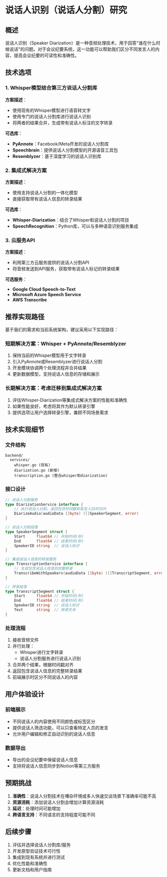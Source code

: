 # 说话人识别（说话人分割）研究

## 概述

说话人识别（Speaker Diarization）是一种音频处理技术，用于回答"谁在什么时候说话"的问题。对于会议纪要系统，这一功能可以帮助我们区分不同发言人的内容，提高会议纪要的可读性和准确性。

## 技术选项

### 1. Whisper模型结合第三方说话人分割库

**方案描述**：
- 使用现有的Whisper模型进行语音转文字
- 使用专门的说话人分割库进行说话人识别
- 将两者的结果合并，生成带有说话人标注的文字转录

**可选库**：
- **PyAnnote**：Facebook/Meta开发的说话人分割库
- **Speechbrain**：提供说话人分割模型的开源语音工具包
- **Resemblyzer**：基于深度学习的说话人识别库

### 2. 集成式解决方案

**方案描述**：
- 使用支持说话人分割的一体化模型
- 直接获取带有说话人信息的转录结果

**可选库**：
- **Whisper-Diarization**：结合了Whisper和说话人分割的项目
- **SpeechRecognition**：Python库，可以与多种语音识别服务集成

### 3. 云服务API

**方案描述**：
- 利用第三方云服务提供的说话人分割API
- 将音频发送到API服务，获取带有说话人标记的转录结果

**可选服务**：
- **Google Cloud Speech-to-Text**
- **Microsoft Azure Speech Service**
- **AWS Transcribe**

## 推荐实现路径

基于我们的需求和当前系统架构，建议采用以下实现路径：

### 短期解决方案：Whisper + PyAnnote/Resemblyzer

1. 保持当前的Whisper模型用于文字转录
2. 引入PyAnnote或Resemblyzer进行说话人分割
3. 开发模块协调两个处理流程并合并结果
4. 更新数据模型，支持说话人信息的存储和展示

### 长期解决方案：考虑迁移到集成式解决方案

1. 评估Whisper-Diarization等集成式解决方案的性能和准确性
2. 如果性能良好，考虑将其作为默认转录引擎
3. 提供选项让用户选择转录引擎，兼顾不同场景需求

## 技术实现细节

### 文件结构

```
backend/
  services/
    whisper.go (现有)
    diarization.go (新增)
    transcription.go (整合whisper和diarization)
```

### 接口设计

```go
// 说话人分割服务
type DiarizationService interface {
    // 执行说话人分割，返回包含时间戳和发言人ID的切片
    DiarizeAudio(audioData []byte) ([]SpeakerSegment, error)
}

// 说话人分割段落
type SpeakerSegment struct {
    Start     float64 // 开始时间(秒)
    End       float64 // 结束时间(秒)
    SpeakerID string  // 说话人标识
}

// 集成说话人信息的转录服务
type TranscriptionService interface {
    // 生成包含说话人信息的完整转录
    TranscribeWithSpeakers(audioData []byte) ([]TranscriptSegment, error)
}

// 转录段落
type TranscriptSegment struct {
    Start     float64 // 开始时间(秒)
    End       float64 // 结束时间(秒)
    SpeakerID string  // 说话人标识
    Text      string  // 转录文本
}
```

### 处理流程

1. 接收音频文件
2. 并行处理：
   - Whisper进行文字转录
   - 说话人分割服务进行说话人识别
3. 合并两个结果，根据时间戳对齐
4. 返回包含说话人信息的完整转录结果
5. 前端展示时区分不同说话人的内容

## 用户体验设计

### 前端展示

- 不同说话人的内容使用不同颜色或标签区分
- 提供说话人筛选功能，可以只查看特定人员的发言
- 允许用户编辑和修正自动识别的说话人信息

### 数据导出

- 导出的会议纪要中保留说话人信息
- 支持将说话人信息同步到Notion等第三方服务

## 预期挑战

1. **准确性**：说话人分割技术在嘈杂环境或多人快速交谈场景下准确率可能不高
2. **资源消耗**：添加说话人分割会增加计算资源消耗
3. **延迟**：处理时间可能增加
4. **跨语言支持**：不同语言的支持程度可能不同

## 后续步骤

1. 评估并选择说话人分割库/服务
2. 开发原型验证技术可行性
3. 集成到现有系统并进行测试
4. 优化性能和准确性
5. 更新文档和用户指南 